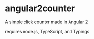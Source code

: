 # angular2counter
A simple click counter made in Angular 2

requires node.js, TypeScript, and Typings
